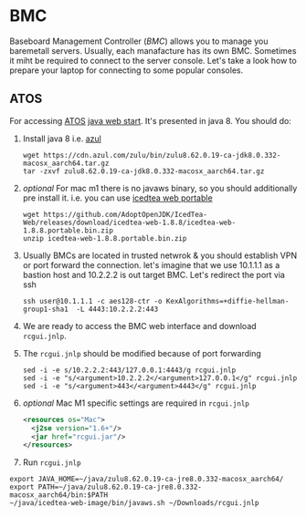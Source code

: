 # BMC

Baseboard Management Controller (*BMC*) allows you to manage you baremetall servers. Usually, each manafacture has its own BMC. Sometimes it miht be required to connect to the server console. Let's take a look how to prepare your laptop for connecting to some popular consoles.

## ATOS

For accessing [ATOS](https://atos.net) [java web start](https://en.wikipedia.org/wiki/Java_Web_Start). It's presented in java 8. You should do:

1. Install java 8 i.e. [azul](https://www.azul.com/downloads/)

    ```shell
    wget https://cdn.azul.com/zulu/bin/zulu8.62.0.19-ca-jdk8.0.332-macosx_aarch64.tar.gz
    tar -zxvf zulu8.62.0.19-ca-jdk8.0.332-macosx_aarch64.tar.gz
    ```

2. *optional* For mac m1 there is no javaws binary, so you should additionally pre install it. i.e. you can use [icedtea web portable](https://adoptopenjdk.net/icedtea-web.html)

    ```shell
    wget https://github.com/AdoptOpenJDK/IcedTea-Web/releases/download/icedtea-web-1.8.8/icedtea-web-1.8.8.portable.bin.zip
    unzip icedtea-web-1.8.8.portable.bin.zip
    ```

3. Usually BMCs are located in trusted netwrok & you should establish VPN or port forward the connection. let's imagine that we use 10.1.1.1 as a bastion host and 10.2.2.2 is out target BMC. Let's redirect the port via ssh

    ```shell
    ssh user@10.1.1.1 -c aes128-ctr -o KexAlgorithms=+diffie-hellman-group1-sha1  -L 4443:10.2.2.2:443
    ```

4. We are ready to access the BMC web interface and download `rcgui.jnlp`.
5. The `rcgui.jnlp` should be modified because of port forwarding

    ```shell
    sed -i -e s/10.2.2.2:443/127.0.0.1:4443/g rcgui.jnlp
    sed -i -e "s/<argument>10.2.2.2</<argument>127.0.0.1</g" rcgui.jnlp
    sed -i -e "s/<argument>443</<argument>4443</g" rcgui.jnlp
    ```

6. *optional* Mac M1 specific settings are required in `rcgui.jnlp`

    ```xml
    <resources os="Mac">
      <j2se version="1.6+"/>
      <jar href="rcgui.jar"/>
    </resources>
    ```

7. Run `rcgui.jnlp`

```shell
export JAVA_HOME=~/java/zulu8.62.0.19-ca-jre8.0.332-macosx_aarch64/
export PATH=~/java/zulu8.62.0.19-ca-jre8.0.332-macosx_aarch64/bin:$PATH
~/java/icedtea-web-image/bin/javaws.sh ~/Downloads/rcgui.jnlp
```